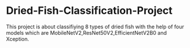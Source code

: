 # Dried-Fish-Classification-Project
This project is about classifiying 8 types of dried fish with the help of four models which are MobileNetV2,ResNet50V2,EfficientNetV2B0 and Xception.
